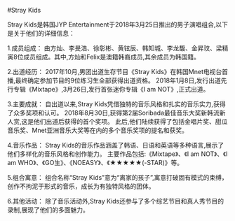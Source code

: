 #Stray Kids

Stray Kids是韩国JYP Entertainment于2018年3月25日推出的男子演唱组合,以下是关于他们的详细信息：

1.成员组成：
由方灿、李旻浩、徐彰彬、黄铉辰、韩知城、李龙馥、金昇玟、梁精寅8位成员组成。其中,方灿和Felix是澳籍韩裔成员,其余成员为韩国籍。

2.出道经历：
2017年10月,男团出道生存节目《Stray Kids》在韩国Mnet电视台首播,最终确定参加节目的9位练习生全部获得出道资格。
2018年1月8日,发行出道先行专辑《Mixtape》,3月26日,发行首张迷你专辑《I am NOT》,正式出道。

3.主要成就：
自出道以来,Stray Kids凭借独特的音乐风格和扎实的音乐实力,获得了众多奖项和认可。
2018年8月30日,获得第2届Soribada最佳音乐大奖新韩流新人赏,这是他们出道后获得的首个奖项。
此后,他们陆续获得了包括金唱片奖、甜瓜音乐奖、Mnet亚洲音乐大奖等在内的多个音乐奖项的提名和获奖。

4.音乐作品：
Stray Kids的音乐作品涵盖了韩语、日语和英语等多种语言,展示了他们多样化的音乐风格和创作能力。
主要作品包括:《Mixtape》、《I am NOT》、《I am WHO》、《GO生》、《NOEASY》、《★★★★★(-STAR)》等。

5.组合寓意：
组合名称“Stray Kids”意为“离家的孩子”,寓意打破固有模式的束缚，创作不拘泥于形式的音乐，成长为有独特风格的团体。

6.其他活动：
除了音乐活动外,Stray Kids还参与了多个综艺节目和真人秀节目的录制,展现了他们的多面魅力。

